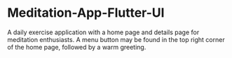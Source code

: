 # Meditation-App-Flutter-UI
A daily exercise application with a home page and details page for meditation enthusiasts. A menu button may be found in the top right corner of the home page, followed by a warm greeting.
